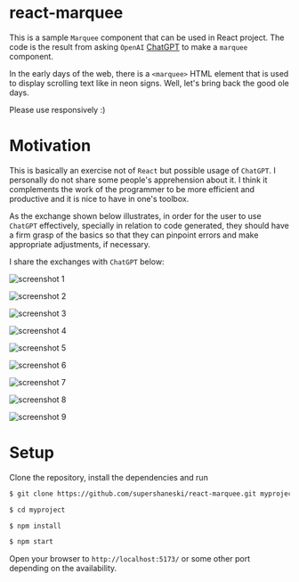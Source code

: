 react-marquee
==========

This is a sample `Marquee` component that can be used in React project.
The code is the result from asking `OpenAI` [ChatGPT](https://openai.com/blog/chatgpt/) to make a `marquee` component.

In the early days of the web, there is a `<marquee>` HTML element that is used to display scrolling text like in neon signs. Well, let's bring back the good ole days.

Please use responsively :)

# Motivation

This is basically an exercise not of `React` but possible usage of `ChatGPT`.
I personally do not share some people's apprehension about it.
I think it complements the work of the programmer to be more efficient and productive and it is nice to have in one's toolbox.

As the exchange shown below illustrates, in order for the user to use `ChatGPT` effectively, specially in relation to code generated, they should have a firm grasp of the basics so that they can pinpoint errors and make appropriate adjustments, if necessary.

I share the exchanges with `ChatGPT` below:

![screenshot 1](./docs/screenshot1.png "screenshot 1")

![screenshot 2](./docs/screenshot2.png "screenshot 21")

![screenshot 3](./docs/screenshot3.png "screenshot 3")

![screenshot 4](./docs/screenshot4.png "screenshot 4")

![screenshot 5](./docs/screenshot5.png "screenshot 5")

![screenshot 6](./docs/screenshot6.png "screenshot 6")

![screenshot 7](./docs/screenshot7.png "screenshot 7")

![screenshot 8](./docs/screenshot8.png "screenshot 8")

![screenshot 9](./docs/screenshot9.png "screenshot 9")


# Setup

Clone the repository, install the dependencies and run

```sh
$ git clone https://github.com/supershaneski/react-marquee.git myproject

$ cd myproject

$ npm install

$ npm start
```

Open your browser to `http://localhost:5173/` or some other port depending on the availability.
